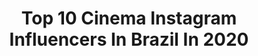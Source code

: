 ---
title: Top 10 Cinema Instagram Influencers In Brazil In 2020
description: >-
  Find top cinema Instagram influencers in Brazil in 2020. Most popular hashtags: #quarentena #tbt #lacasadepapel #ccxp2019.
platform: Instagram
profiles:
  - username: "ma_montellato"
    fullname: >-
      Marcela Montellato
    location: "Brazil"
    followers: 42569
    engagement: 1121
    commentsToLikes: 0.021766
    id: ck9wp49m87qki0j78515ypx8d
    verified: false
    hashtags: ""
  - username: "doisadoisph"
    fullname: >-
      Dois a Dois
    location: "Brazil"
    followers: 5758
    engagement: 745
    commentsToLikes: 0.150566
    id: ck0tt52ft16x60i194uo4any4
    verified: false
    hashtags: "#tbt"
  - username: "bfaulin"
    fullname: >-
      Bruno Faulin
    location: "Brazil"
    followers: 21739
    engagement: 363
    commentsToLikes: 0.137266
    id: ck15pircfy39q0i199gpozacp
    verified: false
    hashtags: "#cinemaepipoca, #littlemonster, #netflixbrasil, #oreidoshow"
  - username: "euanapaulasantosreal"
    fullname: >-
      Ana Paula Santos
    location: "Brazil"
    followers: 16319
    engagement: 604
    commentsToLikes: 0.064869
    id: ck15sbxkac8dq0i1912wvzaip
    verified: false
    hashtags: "#vempraglobo, #carnaval, #repost, #parab"
  - username: "sarapaesoficial"
    fullname: >-
      Sara Paes 🦊
    location: "Brazil"
    followers: 70055
    engagement: 194
    commentsToLikes: 0.219086
    id: ck8t1kj9fw4en0j78mjd1weh8
    verified: false
    hashtags: "#ruivaacobreada, #luznatural, #belezanatural, #whatiwore"
  - username: "fiosargenti"
    fullname: >-
      Fio Sargenti
    location: "Brazil"
    followers: 55951
    engagement: 336
    commentsToLikes: 0.043079
    id: ck139i2g9lev90i19fe0ofheb
    verified: true
    hashtags: "#hodorhodorhodor, #quedateencasa, #canci, #unidos"
  - username: "catarinavictori"
    fullname: >-
      CATY
    location: "Brazil"
    followers: 5642
    engagement: 625
    commentsToLikes: 0.129033
    id: ck9wose046ex60j78yc0m056w
    verified: false
    hashtags: "#frozen, #quarentena"
  - username: "amandawolf_"
    fullname: >-
      Amanda Wolf
    location: "Brazil"
    followers: 6711
    engagement: 1093
    commentsToLikes: 0.037783
    id: ck5zkm1pajq140i14dlimpiw7
    verified: false
    hashtags: "#shelfie, #tbt, #quarentena, #quarenteners"
  - username: "selmalopesoficial"
    fullname: >-
      Selma Lopes
    location: "Brazil"
    followers: 3976
    engagement: 1578
    commentsToLikes: 0.083111
    id: ck5q4u8jbq9si0i11eeu4dlbw
    verified: false
    hashtags: "#dubladoresdobrasil, #saoluis, #diversao, #workshop"
  - username: "gipreviero"
    fullname: >-
      Giovana Serracini Previero
    location: "Brazil"
    followers: 170195
    engagement: 418
    commentsToLikes: 0.015267
    id: ck5pykgs5wg9e0i114469dws5
    verified: false
    hashtags: "#lacasadepapelchallenge, #publi, #lacasadepapel"
---